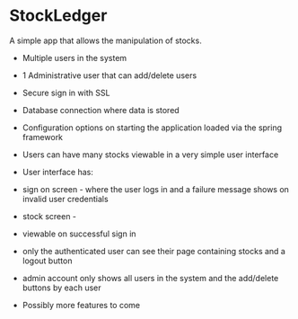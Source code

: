 StockLedger
===========

A simple app that allows the manipulation of stocks.

- Multiple users in the system
- 1 Administrative user that can add/delete users
- Secure sign in with SSL
- Database connection where data is stored
- Configuration options on starting the application loaded via the spring framework
- Users can have many stocks viewable in a very simple user interface
- User interface has:
- sign on screen - where the user logs in and a failure message shows on invalid user credentials
- stock screen -
-    viewable on successful sign in
-    only the authenticated user can see their page containing stocks and a logout button
-    admin account only shows all users in the system and the add/delete buttons by each user

- Possibly more features to come
